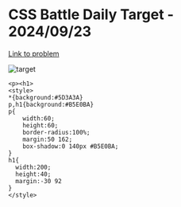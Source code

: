 # CSS Battle Daily Target - 2024/09/23

[Link to problem](https://cssbattle.dev/play/GoiTWX55zI8T9xtWnj84)

![target](https://firebasestorage.googleapis.com/v0/b/cssbattleapp.appspot.com/o/user%2Fe6YbeBahWNPT7VpE2rE2p85byxa2%2Ftargets%2Ftarget_qMkt64h.png?alt=media)

```
<p><h1>
<style>
*{background:#5D3A3A}
p,h1{background:#B5E0BA}
p{
    width:60;
    height:60;
    border-radius:100%;
    margin:50 162;
    box-shadow:0 140px #B5E0BA;
}
h1{
  width:200;
  height:40;
  margin:-30 92
}
</style>
```